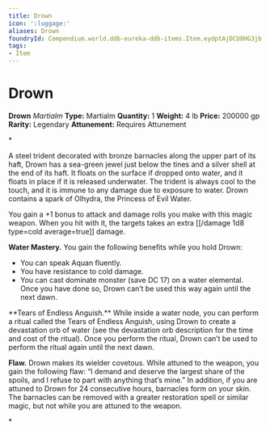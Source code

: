 ```yaml
---
title: Drown
icon: ':luggage:'
aliases: Drown
foundryId: Compendium.world.ddb-eureka-ddb-items.Item.eydptAjDCU8HG3jb
tags:
- Item
---
```


# Drown

**Drown**
_Martialm_
**Type:** Martialm
**Quantity:** 1
**Weight:** 4 lb
**Price:** 200000 gp
**Rarity:** Legendary
**Attunement:** Requires Attunement

*<p>A steel trident decorated with bronze barnacles along the upper part of its haft, Drown has a sea-green jewel just below the tines and a silver shell at the end of its haft. It floats on the surface if dropped onto water, and it floats in place if it is released underwater. The trident is always cool to the touch, and it is immune to any damage due to exposure to water. Drown contains a spark of Olhydra, the Princess of Evil Water.

You gain a +1 bonus to attack and damage rolls you make with this magic weapon. When you hit with it, the targets takes an extra  [[/damage 1d8 type=cold average=true]] damage.

**Water Mastery.** You gain the following benefits while you hold Drown:</p>
* You can speak Aquan fluently.
* You have resistance to cold damage.
* You can cast dominate monster (save DC 17) on a water elemental. Once you have done so, Drown can’t be used this way again until the next dawn.

<p>**Tears of Endless Anguish.** While inside a water node, you can perform a ritual called the Tears of Endless Anguish, using Drown to create a devastation orb of water (see the devastation orb description for the time and cost of the ritual). Once you perform the ritual, Drown can’t be used to perform the ritual again until the next dawn.

**Flaw.** Drown makes its wielder covetous. While attuned to the weapon, you gain the following flaw: “I demand and deserve the largest share of the spoils, and I refuse to part with anything that’s mine.” In addition, if you are attuned to Drown for 24 consecutive hours, barnacles form on your skin. The barnacles can be removed with a greater restoration spell or similar magic, but not while you are attuned to the weapon.</p>*